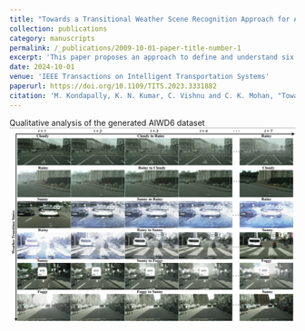 ```yaml
---
title: "Towards a Transitional Weather Scene Recognition Approach for Autonomous Vehicles"
collection: publications
category: manuscripts
permalink: /_publications/2009-10-01-paper-title-number-1
excerpt: 'This paper proposes an approach to define and understand six intermediate weather transition states: sunny to rainy, rainy to sunny, and others. Firstly, we propose a way to interpolate the intermediate weather transition data using a variational autoencoder and extract its spatial features using VGG. Further, we model the temporal distribution of these spatial features using a gated recurrent unit to classify the corresponding transition state. Also, we introduce a large-scale dataset called the AIWD6: Adverse Intermediate Weather Driving dataset, generated for three different time intervals. 👉 [Download the AIWD6 Dataset](https://github.com/mk15001/AIWD6-dataset)'
date: 2024-10-01
venue: 'IEEE Transactions on Intelligent Transportation Systems'
paperurl: https://doi.org/10.1109/TITS.2023.3331882
citation: 'M. Kondapally, K. N. Kumar, C. Vishnu and C. K. Mohan, "Towards a Transitional Weather Scene Recognition Approach for Autonomous Vehicles," in IEEE Transactions on Intelligent Transportation Systems, vol. 25, no. 6, pp. 5201-5210, June 2024, doi: 10.1109/TITS.2023.3331882.'
---
```

Qualitative analysis of the generated AIWD6 dataset
<img src="transitions.png" width="800">

